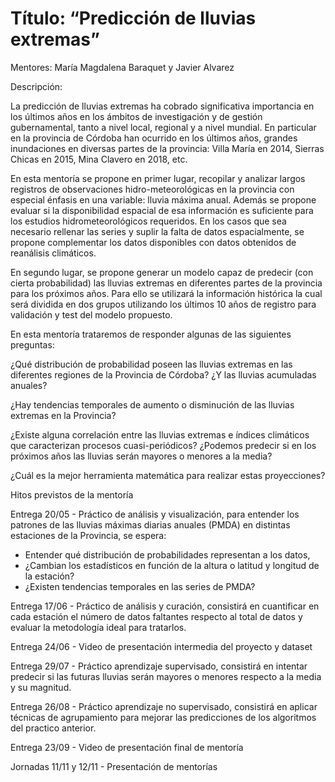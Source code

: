 # Título: “Predicción de lluvias extremas”



Mentores: María Magdalena Baraquet y Javier Alvarez



Descripción:

La predicción de lluvias extremas ha cobrado significativa importancia en los últimos años en los ámbitos de investigación y de gestión gubernamental, tanto a nivel local, regional y a nivel mundial. En particular en la provincia de Córdoba han ocurrido en los últimos años, grandes inundaciones en diversas partes de la provincia: Villa María en 2014, Sierras Chicas en 2015, Mina Clavero en 2018, etc.

En esta mentoría se propone en primer lugar, recopilar y analizar largos registros de observaciones hidro-meteorológicas en la provincia con especial énfasis en una variable: lluvia máxima anual. Además se propone evaluar si la disponibilidad espacial de esa información es suficiente para los estudios hidrometeorológicos requeridos. En los casos que sea necesario rellenar las series y suplir la falta de datos espacialmente, se propone complementar los datos disponibles con datos obtenidos de reanálisis climáticos.

En segundo lugar, se propone generar un modelo capaz de predecir (con cierta probabilidad) las lluvias extremas en diferentes partes de la provincia para los próximos años. Para ello se utilizará la información histórica la cual será dividida en dos grupos utilizando los últimos 10 años de registro para validación y test del modelo propuesto. 



En esta mentoría trataremos de responder algunas de las siguientes preguntas:

¿Qué distribución de probabilidad poseen las lluvias extremas en las diferentes regiones de la Provincia de Córdoba? ¿Y las lluvias acumuladas anuales?

¿Hay tendencias temporales de aumento o disminución de las lluvias extremas en la Provincia?

¿Existe alguna correlación entre las lluvias extremas e índices climáticos que caracterizan procesos cuasi-periódicos?
¿Podemos predecir si en los próximos años las lluvias serán mayores o menores a la media?

¿Cuál es la mejor herramienta matemática para realizar estas proyecciones?



Hitos previstos de la mentoría

Entrega 20/05 - Práctico de análisis y visualización, para entender los patrones de las lluvias máximas diarias anuales (PMDA) en distintas estaciones de la Provincia, se espera:
-	Entender qué distribución de probabilidades representan a los datos,
-	¿Cambian los estadísticos en función de la altura o latitud y longitud de la estación?
-	¿Existen tendencias temporales en las series de PMDA?
	
Entrega 17/06 - Práctico de análisis y curación, consistirá en cuantificar en cada estación el número de datos faltantes respecto al total de datos y evaluar la metodología ideal para tratarlos.

Entrega 24/06 - Video de presentación intermedia del proyecto y dataset

Entrega 29/07 - Práctico aprendizaje supervisado, consistirá en intentar predecir si las futuras lluvias serán mayores o menores respecto a la media y su magnitud.

Entrega 26/08 - Práctico aprendizaje no supervisado, consistirá en aplicar técnicas de agrupamiento para mejorar las predicciones de los algoritmos del practico anterior.

Entrega 23/09 - Video de presentación final de mentoría

Jornadas 11/11 y 12/11 - Presentación de mentorías

